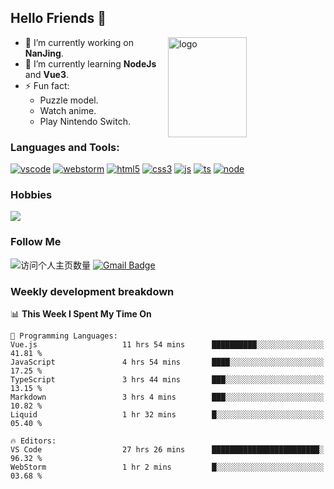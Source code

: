 ## Hello Friends 👋

<img src="https://github-readme-stats.vercel.app/api?username=Eugeniocode&show_icons=true&theme=vue" alt="logo" height="160" align="right" width="50%" />

- 🔭 I’m currently working on **NanJing**.
- 🌱 I’m currently learning **NodeJs** and **Vue3**.
- ⚡ Fun fact: 
  - Puzzle model.
  - Watch anime.
  - Play Nintendo Switch.



### Languages and Tools:

[![vscode](https://img.shields.io/badge/Visual%20Studio%20Code-blue?style=flat-square&logo=visualstudiocode&logoColor=ffffff)]()
[![webstorm](https://img.shields.io/badge/webstorm-528DD7?style=flat-square&logo=webstorm&logoColor=#ffffff)]()
[![html5](https://img.shields.io/badge/-HTML5-F16528?style=flat-square&logo=html5&logoColor=ffffff)]()
[![css3](https://img.shields.io/badge/-CSS3-3699D5?style=flat-square&logo=css3&logoColor=ffffff)]()
[![js](https://img.shields.io/badge/-Javascript-F0DA50?style=flat-square&logo=javascript&logoColor=ffffff)]()
[![ts](https://img.shields.io/badge/-Typescript-083061?style=flat-square&logo=typescript&logoColor=ffffff)]()
[![node](https://img.shields.io/badge/-Node.js-80BD00?style=flat-square&logo=nodedotjs&logoColor=ffffff)]()


### Hobbies

![](https://img.shields.io/badge/-Nintendo%20Switch-e60012?style=flat-square&logo=nintendo%20switch&logoColor=ffffff)

### Follow Me
![访问个人主页数量](https://komarev.com/ghpvc/?username=Eugeniocode&color=blue)
[![Gmail Badge](https://img.shields.io/badge/mail-eugeniocode@yeah.net-blue?style=flat&logo=Gmail&logoColor=white&link=mailto:eugeniocode@yeah.net)](mailto:eugeniocode@yeah.net)


### Weekly development breakdown
<!--START_SECTION:waka-->
📊 **This Week I Spent My Time On** 

```text
💬 Programming Languages: 
Vue.js                   11 hrs 54 mins      ██████████░░░░░░░░░░░░░░░   41.81 % 
JavaScript               4 hrs 54 mins       ████░░░░░░░░░░░░░░░░░░░░░   17.25 % 
TypeScript               3 hrs 44 mins       ███░░░░░░░░░░░░░░░░░░░░░░   13.15 % 
Markdown                 3 hrs 4 mins        ███░░░░░░░░░░░░░░░░░░░░░░   10.82 % 
Liquid                   1 hr 32 mins        █░░░░░░░░░░░░░░░░░░░░░░░░   05.40 % 

🔥 Editors: 
VS Code                  27 hrs 26 mins      ████████████████████████░   96.32 % 
WebStorm                 1 hr 2 mins         █░░░░░░░░░░░░░░░░░░░░░░░░   03.68 % 
```


<!--END_SECTION:waka-->

